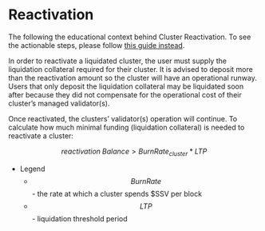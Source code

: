 # Reactivation

The following the educational context behind Cluster Reactivation. To see the actionable steps, please follow [this guide instead](../cluster-management/re-activating-a-cluster.md).

In order to reactivate a liquidated cluster, the user must supply the liquidation collateral required for their cluster. It is advised to deposit more than the reactivation amount so the cluster will have an operational runway. Users that only deposit the liquidation collateral may be liquidated soon after because they did not compensate for the operational cost of their cluster’s managed validator(s).

Once reactivated, the clusters’ validator(s) operation will continue. To calculate how much minimal funding (liquidation collateral) is needed to reactivate a cluster:

$$
reactivation\;Balance > BurnRate_{cluster} * LTP
$$

* Legend
  * $$Burn Rate$$ - the rate at which a cluster spends $SSV per block
  * $$LTP$$ - liquidation threshold period
